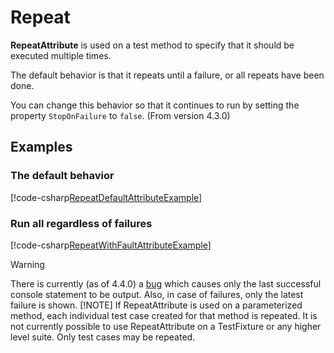 # Repeat

**RepeatAttribute** is used on a test method to specify that it should be
executed multiple times.

The default behavior is that it repeats until a failure, or all repeats have been done.

You can change this behavior so that it continues to run by setting the property `StopOnFailure` to `false`.  (From version 4.3.0)

## Examples

### The default behavior

[!code-csharp[RepeatDefaultAttributeExample](~/snippets/Snippets.NUnit/Attributes/RepeatAttributeExample.cs#RepeatDefaultAttributeExample)]

### Run all regardless of failures

[!code-csharp[RepeatWithFaultAttributeExample](~/snippets/Snippets.NUnit/Attributes/RepeatAttributeExample.cs#RepeatWithFaultAttributeExample)]

> [!WARNING]
> There is currently (as of 4.4.0) a [bug](https://github.com/nunit/nunit/issues/5031) which causes only the last successful console statement to be output.  Also, in case of failures, only the latest failure is shown.
> [!NOTE]
> If RepeatAttribute is used on a parameterized method,
> each individual test case created for that method is repeated.
> It is not currently possible to use RepeatAttribute on a TestFixture or any higher level suite. Only test cases may be repeated.
